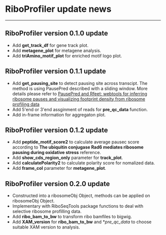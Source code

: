 # RiboProfiler update news

---

## RiboProfiler version 0.1.0 update

- Add **get_track_df** for gene track plot.
- Add **metagene_plot** for metagene analysis.
- Add **triAmino_motif_plot** for enriched motif logo plot.

## RiboProfiler version 0.1.1 update

- Add **get_pausing_site** to detect pausing site across transcipt. The method
is using PausePred described with a sliding window. More details please refer to
[PausePred and Rfeet: webtools for inferring ribosome pauses and visualizing footprint density from ribosome profiling data](https://www.ncbi.nlm.nih.gov/pmc/articles/PMC6140459/)
- Add 5'end or 3'end assginment of reads for **pre_qc_data** function.
- Add in-frame information for aggregaton plot.

## RiboProfiler version 0.1.2 update

- Add **peptide_motif_score2** to calculate average pausec score according to 
**The ubiquitin conjugase Rad6 mediates ribosome pausing during oxidative stress** reference.
- Add **show_cds_region_only** parameter for **track_plot**.
- Add **calculatePolarity2** to calculate polarity score for nomalized data.
- Add **frame_col** parameter for **metagene_plot**.

## RiboProfiler version 0.2.0 update
- Constructed into a ribosomeObj Object, methods can be applied on ribosomeObj Object.
- Implementary with RiboSeqTools package functions to deal with selective ribosome profilling data.
- Add **ribo_bam_to_bw** to transform ribo bamfiles to bigwig.
- Add **XAM_version** for **ribo_bam_to_bw** and **pre_qc_data* to choose suitable XAM version to analysis.
